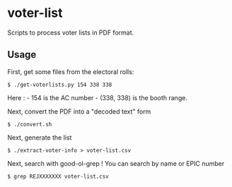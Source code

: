 voter-list
==========

Scripts to process voter lists in PDF format.

Usage
-----

First, get some files from the electoral rolls:

    $ ./get-voterlists.py 154 338 338

Here :
    - 154 is the AC number
    - (338, 338) is the booth range.

Next, convert the PDF into a "decoded text" form

    $ ./convert.sh

Next, generate the list

    $ ./extract-voter-info > voter-list.csv

Next, search with good-ol-grep ! You can search by name or
EPIC number

    $ grep REJXXXXXXX voter-list.csv
